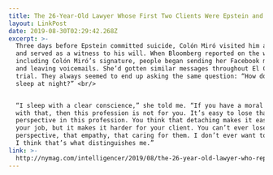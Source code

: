 ```yaml
---
title: The 26-Year-Old Lawyer Whose First Two Clients Were Epstein and El Chapo
layout: LinkPost
date: 2019-08-30T02:29:42.268Z
excerpt: >-
  Three days before Epstein committed suicide, Colón Miró visited him at the MCC
  and served as a witness to his will. When Bloomberg reported on the will,
  including Colón Miró’s signature, people began sending her Facebook messages
  and leaving voicemails. She’d gotten similar messages throughout El Chapo’s
  trial. They always seemed to end up asking the same question: “How do you
  sleep at night?” <br/>


  “I sleep with a clear conscience,” she told me. “If you have a moral dilemma
  with that, then this profession is not for you. It’s easy to lose that human
  perspective in this profession. You think that detaching makes it easier to do
  your job, but it makes it harder for your client. You can’t ever lose that
  perspective, that empathy, that caring for them. I don’t ever want to lose it.
  I think that’s what distinguishes me.”
link: >-
  http://nymag.com/intelligencer/2019/08/the-26-year-old-lawyer-who-represented-epstein-and-el-chapo.html
---
```


